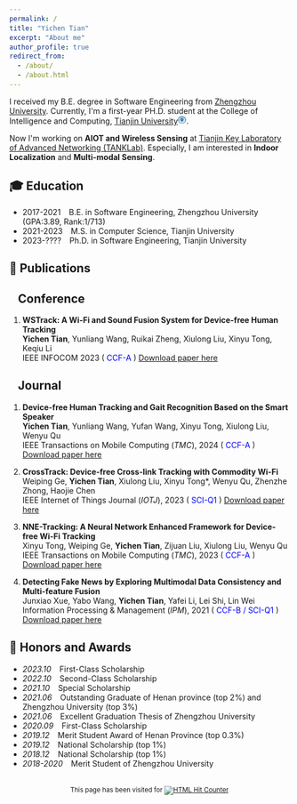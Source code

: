 ```yaml
---
permalink: /
title: "Yichen Tian"
excerpt: "About me"
author_profile: true
redirect_from: 
  - /about/
  - /about.html
---
```

<span class='anchor' id='about-me'></span>

I received my B.E. degree in Software Engineering from [Zhengzhou University](http://softschool.zzu.edu.cn/). Currently, I'm a first-year PH.D. student at the College of Intelligence and Computing, [Tianjin University](http://cic.tju.edu.cn/english/home.htm)<img src='images/logo_TJU.png' style='width: 1.1em;'>.

Now I'm working on **AIOT and Wireless Sensing** at [Tianjin Key Laboratory of Advanced Networking (TANKLab)](http://tj.teacher.360eol.com/teacherBasic/preview?teacherId=12111). Especially, I am interested in **Indoor Localization** and **Multi-modal Sensing**. 


## 🎓 Education
* 2017-2021 &ensp; B.E. in Software Engineering, Zhengzhou University (GPA:3.89, Rank:1/713)
* 2021-2023 &ensp; M.S. in Computer Science, Tianjin University
* 2023-????  &ensp; Ph.D. in Software Engineering, Tianjin University

<!---
## 🔥 News
- *2022.12*: 🎉 One paper is accepted by **INFOCOM 2023**!
- *2021.06*: 🎓 Acquired my B.E. degree from Zhengzhou University as an outstanding graduate.
- *2021.05*: 🎉 One paper is accepted by **IPM**!
- *2020.11*: ✨ Joined **NCC group** of **TankLab** at the College of Intelligence and Computing,  Tianjin University
- *2020.10*: 🎉 Acquired a postgraduate recommendation qualification, and decided to pursue my master’s degree in Tianjin University!
- *2020.10*: 🎉 Acquired Offers from UNSW, USYD, and UniMelb!
- *2019.12*: 🏅 Awarded a national scholarship!
- *2018.12*: 🏅 Awarded a national scholarship!
-->

## 📝 Publications
## &ensp; **Conference**
1. **WSTrack: A Wi-Fi and Sound Fusion System for Device-free Human Tracking** <br/>
   **Yichen Tian**, Yunliang Wang, Ruikai Zheng, Xiulong Liu, Xinyu Tong, Keqiu Li<br/>
   IEEE INFOCOM 2023 (<font color=blue> CCF-A </font>) [Download paper here](http://TianTYC.github.io/files/wstrack.pdf)<br/>

## &ensp; **Journal**


1. **Device-free Human Tracking and Gait Recognition Based on the Smart Speaker** <br/>
   **Yichen Tian**, Yunliang Wang, Yufan Wang, Xinyu Tong, Xiulong Liu, Wenyu Qu <br/>
   IEEE Transactions on Mobile Computing (_TMC_), 2024 (<font color=blue> CCF-A </font>) [Download paper here](http://TianTYC.github.io/files/wstrack+_final.pdf)<br/>

2. **CrossTrack: Device-free Cross-link Tracking with Commodity Wi-Fi** <br/>
   Weiping Ge, **Yichen Tian**, Xiulong Liu, Xinyu Tong*, Wenyu Qu, Zhenzhe Zhong, Haojie Chen <br/>
   IEEE Internet of Things Journal (_IOTJ_), 2023 (<font color=blue> SCI-Q1 </font>) [Download paper here](http://TianTYC.github.io/files/crosstrack_final.pdf)<br/>

3. **NNE-Tracking: A Neural Network Enhanced Framework for Device-free Wi-Fi Tracking** <br/>
   Xinyu Tong, Weiping Ge, **Yichen Tian**, Zijuan Liu, Xiulong Liu, Wenyu Qu <br/>
   IEEE Transactions on Mobile Computing (_TMC_), 2023 (<font color=blue> CCF-A </font>) [Download paper here](http://TianTYC.github.io/files/nne_final.pdf)<br/>

4. **Detecting Fake News by Exploring Multimodal Data Consistency and Multi-feature Fusion** <br/>
   Junxiao Xue, Yabo Wang, **Yichen Tian**, Yafei Li, Lei Shi, Lin Wei <br/>
   Information Processing & Management (_IPM_), 2021 (<font color=blue> CCF-B / SCI-Q1 </font>) [Download paper here](http://TianTYC.github.io/files/fakenews_final.pdf)<br/>







## 🏅 Honors and Awards
- *2023.10* &ensp; First-Class Scholarship
- *2022.10* &ensp; Second-Class Scholarship
- *2021.10* &ensp; Special Scholarship 
- *2021.06* &ensp; Outstanding Graduate of Henan province (top 2%) and Zhengzhou University (top 3%)
- *2021.06* &ensp; Excellent Graduation Thesis of Zhengzhou University
- *2020.09* &ensp; First-Class Scholarship 
- *2019.12* &ensp; Merit Student Award of Henan Province (top 0.3%)
- *2019.12* &ensp; National Scholarship (top 1%)
- *2018.12* &ensp; National Scholarship (top 1%)
- *2018-2020* &ensp; Merit Student of Zhengzhou University

<div id="footer1">
		<h2> </h2>
		<div align="center">
		  <small>This page has been visited for
			<a href="https://www.easycounter.com/">
			<img src="https://www.easycounter.com/counter.php?tyc" border="0" alt="HTML Hit Counter"></a>

	
  <p>
	<center>
	<div align="center" style="width:20%">
	  <script type="text/javascript" id="clstr_globe" src="//clustrmaps.com/globe.js?d=qiU-RdfzQ5M0yLNi5rDZWbDZB2ulHFNhMw_1-YiP1pg"></script>
	</div>        
	</center>
  </p>
